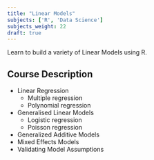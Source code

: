 ```yaml
---
title: "Linear Models"
subjects: ['R', 'Data Science']
subjects_weight: 22
draft: true
---
```


<!--
	http://www.quantide.com/winter-courses-opening-r-data-science-statistics-data-science/
-->

Learn to build a variety of Linear Models using R.

## Course Description

- Linear Regression
	- Multiple regression
	- Polynomial regression
- Generalised Linear Models
	- Logistic regression
	- Poisson regression
- Generalized Additive Models
- Mixed Effects Models
- Validating Model Assumptions